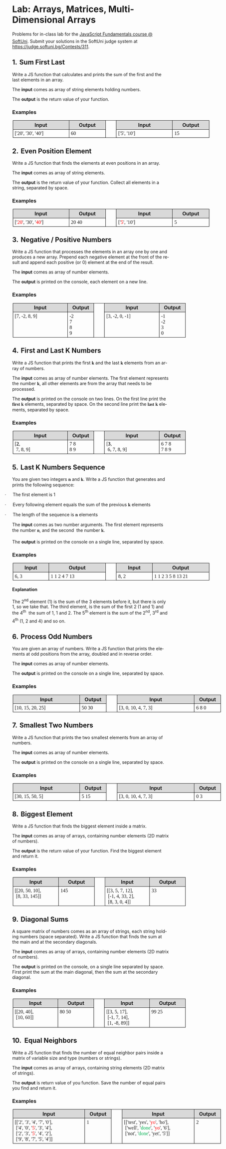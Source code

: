 <html xmlns:v="urn:schemas-microsoft-com:vml"
xmlns:o="urn:schemas-microsoft-com:office:office"
xmlns:w="urn:schemas-microsoft-com:office:word"
xmlns:m="http://schemas.microsoft.com/office/2004/12/omml"
xmlns="http://www.w3.org/TR/REC-html40">

<head>
<meta http-equiv=Content-Type content="text/html; charset=windows-1251">
<meta name=ProgId content=Word.Document>
<meta name=Generator content="Microsoft Word 14">
<meta name=Originator content="Microsoft Word 14">
<link rel=File-List
href="6.%20JS-Fundamentals-Arrays-and-Matrices-Lab_files/filelist.xml">
<link rel=Edit-Time-Data
href="6.%20JS-Fundamentals-Arrays-and-Matrices-Lab_files/editdata.mso">

<link rel=dataStoreItem
href="6.%20JS-Fundamentals-Arrays-and-Matrices-Lab_files/item0001.xml"
target="6.%20JS-Fundamentals-Arrays-and-Matrices-Lab_files/props002.xml">
<link rel=themeData
href="6.%20JS-Fundamentals-Arrays-and-Matrices-Lab_files/themedata.thmx">
<link rel=colorSchemeMapping
href="6.%20JS-Fundamentals-Arrays-and-Matrices-Lab_files/colorschememapping.xml">

</style>

</head>

<body lang=EN-US link=blue vlink=purple style='tab-interval:14.2pt'>

<div class=WordSection1>

<h1>Lab: Arrays, Matrices, Multi-Dimensional Arrays</h1>

<p class=MsoNormal>Problems for in-class lab for the <a
href="https://softuni.bg/courses/javascript-fundamentals">JavaScript
Fundamentals course @ SoftUni</a>. Submit your solutions in the <span
style='mso-no-proof:yes'>SoftUni</span> judge system at <a
href="https://judge.softuni.bg/Contests/311">https://judge.softuni.bg/Contests/311</a>.</p>

<h2 style='mso-list:l3 level1 lfo11'><![if !supportLists]><span
style='mso-fareast-font-family:Calibri;mso-fareast-theme-font:minor-latin;
mso-bidi-font-family:Calibri;mso-bidi-theme-font:minor-latin'><span
style='mso-list:Ignore'>1.<span style='font:7.0pt "Times New Roman"'>&nbsp;&nbsp;
</span></span></span><![endif]>Sum First Last</h2>

<p class=MsoNormal>Write a JS function that calculates and prints the sum of
the first and the last elements in an array.</p>

<p class=MsoNormal>The <b style='mso-bidi-font-weight:normal'>input</b> comes
as array of string elements holding numbers.</p>

<p class=MsoNormal>The <b style='mso-bidi-font-weight:normal'>output</b> is the
return value of your function.</p>

<h3>Examples</h3>

<table class=MsoTableGrid border=1 cellspacing=0 cellpadding=0 width=630
 style='width:472.6pt;margin-left:1.15pt;border-collapse:collapse;border:none;
 mso-border-alt:solid windowtext .5pt;mso-yfti-tbllook:1184;mso-padding-alt:
 2.85pt 4.25pt 2.85pt 4.25pt'>
 <tr style='mso-yfti-irow:0;mso-yfti-firstrow:yes'>
  <td width=189 valign=top style='width:141.75pt;border:solid windowtext 1.0pt;
  mso-border-alt:solid windowtext .5pt;background:#D9D9D9;mso-background-themecolor:
  background1;mso-background-themeshade:217;padding:2.85pt 4.25pt 2.85pt 4.25pt'>
  <p class=MsoNormal align=center style='margin:0in;margin-bottom:.0001pt;
  text-align:center;line-height:normal'><b style='mso-bidi-font-weight:normal'>Input<o:p></o:p></b></p>
  </td>
  <td width=113 valign=top style='width:85.05pt;border:solid windowtext 1.0pt;
  border-left:none;mso-border-left-alt:solid windowtext .5pt;mso-border-alt:
  solid windowtext .5pt;background:#D9D9D9;mso-background-themecolor:background1;
  mso-background-themeshade:217;padding:2.85pt 4.25pt 2.85pt 4.25pt'>
  <p class=MsoNormal align=center style='margin:0in;margin-bottom:.0001pt;
  text-align:center;line-height:normal'><b style='mso-bidi-font-weight:normal'>Output<o:p></o:p></b></p>
  </td>
  <td width=25 rowspan=2 valign=top style='width:19.0pt;border:none;border-right:
  solid windowtext 1.0pt;mso-border-left-alt:solid windowtext .5pt;mso-border-left-alt:
  solid windowtext .5pt;mso-border-right-alt:solid windowtext .5pt;padding:
  2.85pt 4.25pt 2.85pt 4.25pt'>
  <p class=MsoNormal align=center style='margin:0in;margin-bottom:.0001pt;
  text-align:center;line-height:normal'><b style='mso-bidi-font-weight:normal'><o:p>&nbsp;</o:p></b></p>
  </td>
  <td width=189 valign=top style='width:141.75pt;border:solid windowtext 1.0pt;
  border-left:none;mso-border-left-alt:solid windowtext .5pt;mso-border-alt:
  solid windowtext .5pt;background:#D9D9D9;mso-background-themecolor:background1;
  mso-background-themeshade:217;padding:2.85pt 4.25pt 2.85pt 4.25pt'>
  <p class=MsoNormal align=center style='margin:0in;margin-bottom:.0001pt;
  text-align:center;line-height:normal'><b style='mso-bidi-font-weight:normal'>Input<o:p></o:p></b></p>
  </td>
  <td width=113 valign=top style='width:85.05pt;border:solid windowtext 1.0pt;
  border-left:none;mso-border-left-alt:solid windowtext .5pt;mso-border-alt:
  solid windowtext .5pt;background:#D9D9D9;mso-background-themecolor:background1;
  mso-background-themeshade:217;padding:2.85pt 4.25pt 2.85pt 4.25pt'>
  <p class=MsoNormal align=center style='margin:0in;margin-bottom:.0001pt;
  text-align:center;line-height:normal'><b style='mso-bidi-font-weight:normal'>Output<o:p></o:p></b></p>
  </td>
 </tr>
 <tr style='mso-yfti-irow:1;mso-yfti-lastrow:yes'>
  <td width=189 valign=top style='width:141.75pt;border:solid windowtext 1.0pt;
  border-top:none;mso-border-top-alt:solid windowtext .5pt;mso-border-alt:solid windowtext .5pt;
  padding:2.85pt 4.25pt 2.85pt 4.25pt'>
  <p class=MsoNormal style='margin:0in;margin-bottom:.0001pt;line-height:normal'><span
  style='font-family:Consolas;mso-no-proof:yes'>['20', '30', '40']<o:p></o:p></span></p>
  </td>
  <td width=113 valign=top style='width:85.05pt;border-top:none;border-left:
  none;border-bottom:solid windowtext 1.0pt;border-right:solid windowtext 1.0pt;
  mso-border-top-alt:solid windowtext .5pt;mso-border-left-alt:solid windowtext .5pt;
  mso-border-alt:solid windowtext .5pt;padding:2.85pt 4.25pt 2.85pt 4.25pt'>
  <p class=MsoNormal style='margin:0in;margin-bottom:.0001pt;line-height:normal'><span
  style='font-family:Consolas;mso-no-proof:yes'>60<o:p></o:p></span></p>
  </td>
  <td width=189 valign=top style='width:141.75pt;border-top:none;border-left:
  none;border-bottom:solid windowtext 1.0pt;border-right:solid windowtext 1.0pt;
  mso-border-top-alt:solid windowtext .5pt;mso-border-left-alt:solid windowtext .5pt;
  mso-border-alt:solid windowtext .5pt;padding:2.85pt 4.25pt 2.85pt 4.25pt'>
  <p class=MsoNormal style='margin:0in;margin-bottom:.0001pt;line-height:normal'><span
  style='font-family:Consolas;mso-no-proof:yes'>['5', '10']<o:p></o:p></span></p>
  </td>
  <td width=113 valign=top style='width:85.05pt;border-top:none;border-left:
  none;border-bottom:solid windowtext 1.0pt;border-right:solid windowtext 1.0pt;
  mso-border-top-alt:solid windowtext .5pt;mso-border-left-alt:solid windowtext .5pt;
  mso-border-alt:solid windowtext .5pt;padding:2.85pt 4.25pt 2.85pt 4.25pt'>
  <p class=MsoNormal style='margin:0in;margin-bottom:.0001pt;line-height:normal'><span
  style='font-family:Consolas;mso-no-proof:yes'>15<o:p></o:p></span></p>
  </td>
 </tr>
</table>

<h2 style='mso-list:l3 level1 lfo11'><![if !supportLists]><span
style='mso-fareast-font-family:Calibri;mso-fareast-theme-font:minor-latin;
mso-bidi-font-family:Calibri;mso-bidi-theme-font:minor-latin'><span
style='mso-list:Ignore'>2.<span style='font:7.0pt "Times New Roman"'>&nbsp;&nbsp;
</span></span></span><![endif]>Even Position Element</h2>

<p class=MsoNormal>Write a JS function that finds the elements at even
positions in an array.</p>

<p class=MsoNormal>The <b style='mso-bidi-font-weight:normal'>input</b> comes
as array of string elements.</p>

<p class=MsoNormal>The <b style='mso-bidi-font-weight:normal'>output</b> is the
return value of your function. Collect all elements in a string, separated by
space.</p>

<h3>Examples</h3>

<table class=MsoTableGrid border=1 cellspacing=0 cellpadding=0 width=630
 style='width:472.6pt;margin-left:1.15pt;border-collapse:collapse;border:none;
 mso-border-alt:solid windowtext .5pt;mso-yfti-tbllook:1184;mso-padding-alt:
 2.85pt 4.25pt 2.85pt 4.25pt'>
 <tr style='mso-yfti-irow:0;mso-yfti-firstrow:yes'>
  <td width=189 valign=top style='width:141.75pt;border:solid windowtext 1.0pt;
  mso-border-alt:solid windowtext .5pt;background:#D9D9D9;mso-background-themecolor:
  background1;mso-background-themeshade:217;padding:2.85pt 4.25pt 2.85pt 4.25pt'>
  <p class=MsoNormal align=center style='margin:0in;margin-bottom:.0001pt;
  text-align:center;line-height:normal'><b style='mso-bidi-font-weight:normal'>Input<o:p></o:p></b></p>
  </td>
  <td width=113 valign=top style='width:85.05pt;border:solid windowtext 1.0pt;
  border-left:none;mso-border-left-alt:solid windowtext .5pt;mso-border-alt:
  solid windowtext .5pt;background:#D9D9D9;mso-background-themecolor:background1;
  mso-background-themeshade:217;padding:2.85pt 4.25pt 2.85pt 4.25pt'>
  <p class=MsoNormal align=center style='margin:0in;margin-bottom:.0001pt;
  text-align:center;line-height:normal'><b style='mso-bidi-font-weight:normal'>Output<o:p></o:p></b></p>
  </td>
  <td width=25 rowspan=2 valign=top style='width:19.0pt;border:none;border-right:
  solid windowtext 1.0pt;mso-border-left-alt:solid windowtext .5pt;mso-border-left-alt:
  solid windowtext .5pt;mso-border-right-alt:solid windowtext .5pt;padding:
  2.85pt 4.25pt 2.85pt 4.25pt'>
  <p class=MsoNormal align=center style='margin:0in;margin-bottom:.0001pt;
  text-align:center;line-height:normal'><b style='mso-bidi-font-weight:normal'><o:p>&nbsp;</o:p></b></p>
  </td>
  <td width=189 valign=top style='width:141.75pt;border:solid windowtext 1.0pt;
  border-left:none;mso-border-left-alt:solid windowtext .5pt;mso-border-alt:
  solid windowtext .5pt;background:#D9D9D9;mso-background-themecolor:background1;
  mso-background-themeshade:217;padding:2.85pt 4.25pt 2.85pt 4.25pt'>
  <p class=MsoNormal align=center style='margin:0in;margin-bottom:.0001pt;
  text-align:center;line-height:normal'><b style='mso-bidi-font-weight:normal'>Input<o:p></o:p></b></p>
  </td>
  <td width=113 valign=top style='width:85.05pt;border:solid windowtext 1.0pt;
  border-left:none;mso-border-left-alt:solid windowtext .5pt;mso-border-alt:
  solid windowtext .5pt;background:#D9D9D9;mso-background-themecolor:background1;
  mso-background-themeshade:217;padding:2.85pt 4.25pt 2.85pt 4.25pt'>
  <p class=MsoNormal align=center style='margin:0in;margin-bottom:.0001pt;
  text-align:center;line-height:normal'><b style='mso-bidi-font-weight:normal'>Output<o:p></o:p></b></p>
  </td>
 </tr>
 <tr style='mso-yfti-irow:1;mso-yfti-lastrow:yes'>
  <td width=189 valign=top style='width:141.75pt;border:solid windowtext 1.0pt;
  border-top:none;mso-border-top-alt:solid windowtext .5pt;mso-border-alt:solid windowtext .5pt;
  padding:2.85pt 4.25pt 2.85pt 4.25pt'>
  <p class=MsoNormal style='margin:0in;margin-bottom:.0001pt;line-height:normal'><span
  style='font-family:Consolas;mso-no-proof:yes'>['<span style='color:red'>20</span>',
  '30', '<span style='color:red'>40</span>']<o:p></o:p></span></p>
  </td>
  <td width=113 valign=top style='width:85.05pt;border-top:none;border-left:
  none;border-bottom:solid windowtext 1.0pt;border-right:solid windowtext 1.0pt;
  mso-border-top-alt:solid windowtext .5pt;mso-border-left-alt:solid windowtext .5pt;
  mso-border-alt:solid windowtext .5pt;padding:2.85pt 4.25pt 2.85pt 4.25pt'>
  <p class=MsoNormal style='margin:0in;margin-bottom:.0001pt;line-height:normal'><span
  style='font-family:Consolas;mso-no-proof:yes'>20 40<o:p></o:p></span></p>
  </td>
  <td width=189 valign=top style='width:141.75pt;border-top:none;border-left:
  none;border-bottom:solid windowtext 1.0pt;border-right:solid windowtext 1.0pt;
  mso-border-top-alt:solid windowtext .5pt;mso-border-left-alt:solid windowtext .5pt;
  mso-border-alt:solid windowtext .5pt;padding:2.85pt 4.25pt 2.85pt 4.25pt'>
  <p class=MsoNormal style='margin:0in;margin-bottom:.0001pt;line-height:normal'><span
  style='font-family:Consolas;mso-no-proof:yes'>['<span style='color:red'>5</span>',
  '10']<o:p></o:p></span></p>
  </td>
  <td width=113 valign=top style='width:85.05pt;border-top:none;border-left:
  none;border-bottom:solid windowtext 1.0pt;border-right:solid windowtext 1.0pt;
  mso-border-top-alt:solid windowtext .5pt;mso-border-left-alt:solid windowtext .5pt;
  mso-border-alt:solid windowtext .5pt;padding:2.85pt 4.25pt 2.85pt 4.25pt'>
  <p class=MsoNormal style='margin:0in;margin-bottom:.0001pt;line-height:normal'><span
  style='font-family:Consolas;mso-no-proof:yes'>5<o:p></o:p></span></p>
  </td>
 </tr>
</table>

<h2 style='mso-list:l3 level1 lfo11'><![if !supportLists]><span
style='mso-fareast-font-family:Calibri;mso-fareast-theme-font:minor-latin;
mso-bidi-font-family:Calibri;mso-bidi-theme-font:minor-latin'><span
style='mso-list:Ignore'>3.<span style='font:7.0pt "Times New Roman"'>&nbsp;&nbsp;
</span></span></span><![endif]>Negative / Positive Numbers</h2>

<p class=MsoNormal>Write a JS function that processes the elements in an array
one by one and produces a new array. Prepend each negative element at the front
of the result and append each positive (or 0) element at the end of the result.</p>

<p class=MsoNormal>The <b style='mso-bidi-font-weight:normal'>input</b> comes
as array of number elements.</p>

<p class=MsoNormal>The <b style='mso-bidi-font-weight:normal'>output</b> is printed
on the console, each element on a new line.</p>

<h3>Examples</h3>

<table class=MsoTableGrid border=1 cellspacing=0 cellpadding=0 width=555
 style='width:415.9pt;margin-left:1.15pt;border-collapse:collapse;border:none;
 mso-border-alt:solid windowtext .5pt;mso-yfti-tbllook:1184;mso-padding-alt:
 2.85pt 4.25pt 2.85pt 4.25pt'>
 <tr style='mso-yfti-irow:0;mso-yfti-firstrow:yes'>
  <td width=189 valign=top style='width:141.75pt;border:solid windowtext 1.0pt;
  mso-border-alt:solid windowtext .5pt;background:#D9D9D9;mso-background-themecolor:
  background1;mso-background-themeshade:217;padding:2.85pt 4.25pt 2.85pt 4.25pt'>
  <p class=MsoNormal align=center style='margin:0in;margin-bottom:.0001pt;
  text-align:center;line-height:normal'><b style='mso-bidi-font-weight:normal'>Input<o:p></o:p></b></p>
  </td>
  <td width=76 valign=top style='width:56.7pt;border:solid windowtext 1.0pt;
  border-left:none;mso-border-left-alt:solid windowtext .5pt;mso-border-alt:
  solid windowtext .5pt;background:#D9D9D9;mso-background-themecolor:background1;
  mso-background-themeshade:217;padding:2.85pt 4.25pt 2.85pt 4.25pt'>
  <p class=MsoNormal align=center style='margin:0in;margin-bottom:.0001pt;
  text-align:center;line-height:normal'><b style='mso-bidi-font-weight:normal'>Output<o:p></o:p></b></p>
  </td>
  <td width=25 rowspan=2 valign=top style='width:19.0pt;border:none;border-right:
  solid windowtext 1.0pt;mso-border-left-alt:solid windowtext .5pt;mso-border-left-alt:
  solid windowtext .5pt;mso-border-right-alt:solid windowtext .5pt;padding:
  2.85pt 4.25pt 2.85pt 4.25pt'>
  <p class=MsoNormal align=center style='margin:0in;margin-bottom:.0001pt;
  text-align:center;line-height:normal'><b style='mso-bidi-font-weight:normal'><o:p>&nbsp;</o:p></b></p>
  </td>
  <td width=189 valign=top style='width:141.75pt;border:solid windowtext 1.0pt;
  border-left:none;mso-border-left-alt:solid windowtext .5pt;mso-border-alt:
  solid windowtext .5pt;background:#D9D9D9;mso-background-themecolor:background1;
  mso-background-themeshade:217;padding:2.85pt 4.25pt 2.85pt 4.25pt'>
  <p class=MsoNormal align=center style='margin:0in;margin-bottom:.0001pt;
  text-align:center;line-height:normal'><b style='mso-bidi-font-weight:normal'>Input<o:p></o:p></b></p>
  </td>
  <td width=76 valign=top style='width:56.7pt;border:solid windowtext 1.0pt;
  border-left:none;mso-border-left-alt:solid windowtext .5pt;mso-border-alt:
  solid windowtext .5pt;background:#D9D9D9;mso-background-themecolor:background1;
  mso-background-themeshade:217;padding:2.85pt 4.25pt 2.85pt 4.25pt'>
  <p class=MsoNormal align=center style='margin:0in;margin-bottom:.0001pt;
  text-align:center;line-height:normal'><b style='mso-bidi-font-weight:normal'>Output<o:p></o:p></b></p>
  </td>
 </tr>
 <tr style='mso-yfti-irow:1;mso-yfti-lastrow:yes'>
  <td width=189 valign=top style='width:141.75pt;border:solid windowtext 1.0pt;
  border-top:none;mso-border-top-alt:solid windowtext .5pt;mso-border-alt:solid windowtext .5pt;
  padding:2.85pt 4.25pt 2.85pt 4.25pt'>
  <p class=MsoNormal style='margin:0in;margin-bottom:.0001pt;line-height:normal'><span
  style='font-family:Consolas;mso-no-proof:yes'>[7, -2, 8, 9]<o:p></o:p></span></p>
  </td>
  <td width=76 valign=top style='width:56.7pt;border-top:none;border-left:none;
  border-bottom:solid windowtext 1.0pt;border-right:solid windowtext 1.0pt;
  mso-border-top-alt:solid windowtext .5pt;mso-border-left-alt:solid windowtext .5pt;
  mso-border-alt:solid windowtext .5pt;padding:2.85pt 4.25pt 2.85pt 4.25pt'>
  <p class=MsoNormal style='margin:0in;margin-bottom:.0001pt;line-height:normal'><span
  style='font-family:Consolas;mso-no-proof:yes'>-2<o:p></o:p></span></p>
  <p class=MsoNormal style='margin:0in;margin-bottom:.0001pt;line-height:normal'><span
  style='font-family:Consolas;mso-no-proof:yes'>7<o:p></o:p></span></p>
  <p class=MsoNormal style='margin:0in;margin-bottom:.0001pt;line-height:normal'><span
  style='font-family:Consolas;mso-no-proof:yes'>8<o:p></o:p></span></p>
  <p class=MsoNormal style='margin:0in;margin-bottom:.0001pt;line-height:normal'><span
  style='font-family:Consolas;mso-no-proof:yes'>9<o:p></o:p></span></p>
  </td>
  <td width=189 valign=top style='width:141.75pt;border-top:none;border-left:
  none;border-bottom:solid windowtext 1.0pt;border-right:solid windowtext 1.0pt;
  mso-border-top-alt:solid windowtext .5pt;mso-border-left-alt:solid windowtext .5pt;
  mso-border-alt:solid windowtext .5pt;padding:2.85pt 4.25pt 2.85pt 4.25pt'>
  <p class=MsoNormal style='margin:0in;margin-bottom:.0001pt;line-height:normal'><span
  style='font-family:Consolas;mso-no-proof:yes'>[3, -2, 0, -1]<o:p></o:p></span></p>
  </td>
  <td width=76 valign=top style='width:56.7pt;border-top:none;border-left:none;
  border-bottom:solid windowtext 1.0pt;border-right:solid windowtext 1.0pt;
  mso-border-top-alt:solid windowtext .5pt;mso-border-left-alt:solid windowtext .5pt;
  mso-border-alt:solid windowtext .5pt;padding:2.85pt 4.25pt 2.85pt 4.25pt'>
  <p class=MsoNormal style='margin:0in;margin-bottom:.0001pt;line-height:normal'><span
  style='font-family:Consolas;mso-no-proof:yes'>-1<o:p></o:p></span></p>
  <p class=MsoNormal style='margin:0in;margin-bottom:.0001pt;line-height:normal'><span
  style='font-family:Consolas;mso-no-proof:yes'>-2<o:p></o:p></span></p>
  <p class=MsoNormal style='margin:0in;margin-bottom:.0001pt;line-height:normal'><span
  style='font-family:Consolas;mso-no-proof:yes'>3<o:p></o:p></span></p>
  <p class=MsoNormal style='margin:0in;margin-bottom:.0001pt;line-height:normal'><span
  style='font-family:Consolas;mso-no-proof:yes'>0<o:p></o:p></span></p>
  </td>
 </tr>
</table>

<h2 style='mso-list:l3 level1 lfo11'><![if !supportLists]><span
style='mso-fareast-font-family:Calibri;mso-fareast-theme-font:minor-latin;
mso-bidi-font-family:Calibri;mso-bidi-theme-font:minor-latin'><span
style='mso-list:Ignore'>4.<span style='font:7.0pt "Times New Roman"'>&nbsp;&nbsp;
</span></span></span><![endif]>First and Last K Numbers</h2>

<p class=MsoNormal>Write a JS function that prints the first <strong><span
style='font-family:"Calibri","sans-serif";mso-ascii-theme-font:minor-latin;
mso-hansi-theme-font:minor-latin;mso-bidi-font-family:Arial;mso-bidi-theme-font:
minor-bidi'>k</span></strong> and the last <strong><span style='font-family:
"Calibri","sans-serif";mso-ascii-theme-font:minor-latin;mso-hansi-theme-font:
minor-latin;mso-bidi-font-family:Arial;mso-bidi-theme-font:minor-bidi'>k</span></strong>
elements from an array of numbers.</p>

<p class=MsoNormal>The <b style='mso-bidi-font-weight:normal'>input</b> comes
as array of number elements. The first element represents the number <strong><span
style='font-family:"Calibri","sans-serif";mso-ascii-theme-font:minor-latin;
mso-hansi-theme-font:minor-latin;mso-bidi-font-family:Arial;mso-bidi-theme-font:
minor-bidi'>k</span></strong>, all other elements are from the array that needs
to be processed.</p>

<p class=MsoNormal>The <b style='mso-bidi-font-weight:normal'>output</b> is
printed on the console on two lines. On the first line print the <strong><span
style='font-family:"Calibri","sans-serif";mso-ascii-theme-font:minor-latin;
mso-hansi-theme-font:minor-latin;mso-bidi-font-family:Arial;mso-bidi-theme-font:
minor-bidi'>first</span></strong> <strong><span style='font-family:"Calibri","sans-serif";
mso-ascii-theme-font:minor-latin;mso-hansi-theme-font:minor-latin;mso-bidi-font-family:
Arial;mso-bidi-theme-font:minor-bidi'>k</span></strong> elements, separated by
space. On the second line print the <strong><span style='font-family:"Calibri","sans-serif";
mso-ascii-theme-font:minor-latin;mso-hansi-theme-font:minor-latin;mso-bidi-font-family:
Arial;mso-bidi-theme-font:minor-bidi'>last</span></strong> <strong><span
style='font-family:"Calibri","sans-serif";mso-ascii-theme-font:minor-latin;
mso-hansi-theme-font:minor-latin;mso-bidi-font-family:Arial;mso-bidi-theme-font:
minor-bidi'>k</span></strong> elements, separated by space.</p>

<h3>Examples</h3>

<table class=MsoTableGrid border=1 cellspacing=0 cellpadding=0 width=555
 style='width:415.9pt;margin-left:1.15pt;border-collapse:collapse;border:none;
 mso-border-alt:solid windowtext .5pt;mso-yfti-tbllook:1184;mso-padding-alt:
 2.85pt 4.25pt 2.85pt 4.25pt'>
 <tr style='mso-yfti-irow:0;mso-yfti-firstrow:yes'>
  <td width=189 valign=top style='width:141.75pt;border:solid windowtext 1.0pt;
  mso-border-alt:solid windowtext .5pt;background:#D9D9D9;mso-background-themecolor:
  background1;mso-background-themeshade:217;padding:2.85pt 4.25pt 2.85pt 4.25pt'>
  <p class=MsoNormal align=center style='margin:0in;margin-bottom:.0001pt;
  text-align:center;line-height:normal'><b style='mso-bidi-font-weight:normal'>Input<o:p></o:p></b></p>
  </td>
  <td width=76 valign=top style='width:56.7pt;border:solid windowtext 1.0pt;
  border-left:none;mso-border-left-alt:solid windowtext .5pt;mso-border-alt:
  solid windowtext .5pt;background:#D9D9D9;mso-background-themecolor:background1;
  mso-background-themeshade:217;padding:2.85pt 4.25pt 2.85pt 4.25pt'>
  <p class=MsoNormal align=center style='margin:0in;margin-bottom:.0001pt;
  text-align:center;line-height:normal'><b style='mso-bidi-font-weight:normal'>Output<o:p></o:p></b></p>
  </td>
  <td width=25 rowspan=2 valign=top style='width:19.0pt;border:none;border-right:
  solid windowtext 1.0pt;mso-border-left-alt:solid windowtext .5pt;mso-border-left-alt:
  solid windowtext .5pt;mso-border-right-alt:solid windowtext .5pt;padding:
  2.85pt 4.25pt 2.85pt 4.25pt'>
  <p class=MsoNormal align=center style='margin:0in;margin-bottom:.0001pt;
  text-align:center;line-height:normal'><b style='mso-bidi-font-weight:normal'><o:p>&nbsp;</o:p></b></p>
  </td>
  <td width=189 valign=top style='width:141.75pt;border:solid windowtext 1.0pt;
  border-left:none;mso-border-left-alt:solid windowtext .5pt;mso-border-alt:
  solid windowtext .5pt;background:#D9D9D9;mso-background-themecolor:background1;
  mso-background-themeshade:217;padding:2.85pt 4.25pt 2.85pt 4.25pt'>
  <p class=MsoNormal align=center style='margin:0in;margin-bottom:.0001pt;
  text-align:center;line-height:normal'><b style='mso-bidi-font-weight:normal'>Input<o:p></o:p></b></p>
  </td>
  <td width=76 valign=top style='width:56.7pt;border:solid windowtext 1.0pt;
  border-left:none;mso-border-left-alt:solid windowtext .5pt;mso-border-alt:
  solid windowtext .5pt;background:#D9D9D9;mso-background-themecolor:background1;
  mso-background-themeshade:217;padding:2.85pt 4.25pt 2.85pt 4.25pt'>
  <p class=MsoNormal align=center style='margin:0in;margin-bottom:.0001pt;
  text-align:center;line-height:normal'><b style='mso-bidi-font-weight:normal'>Output<o:p></o:p></b></p>
  </td>
 </tr>
 <tr style='mso-yfti-irow:1;mso-yfti-lastrow:yes'>
  <td width=189 valign=top style='width:141.75pt;border:solid windowtext 1.0pt;
  border-top:none;mso-border-top-alt:solid windowtext .5pt;mso-border-alt:solid windowtext .5pt;
  padding:2.85pt 4.25pt 2.85pt 4.25pt'>
  <p class=MsoNormal style='margin:0in;margin-bottom:.0001pt;line-height:normal'><span
  style='font-family:Consolas;mso-no-proof:yes'>[<b style='mso-bidi-font-weight:
  normal'>2</b>,<o:p></o:p></span></p>
  <p class=MsoNormal style='margin:0in;margin-bottom:.0001pt;line-height:normal'><span
  style='font-family:Consolas;mso-no-proof:yes'><span
  style='mso-spacerun:yes'> </span>7, 8, 9]<o:p></o:p></span></p>
  </td>
  <td width=76 valign=top style='width:56.7pt;border-top:none;border-left:none;
  border-bottom:solid windowtext 1.0pt;border-right:solid windowtext 1.0pt;
  mso-border-top-alt:solid windowtext .5pt;mso-border-left-alt:solid windowtext .5pt;
  mso-border-alt:solid windowtext .5pt;padding:2.85pt 4.25pt 2.85pt 4.25pt'>
  <p class=MsoNormal style='margin:0in;margin-bottom:.0001pt;line-height:normal'><span
  style='font-family:Consolas;mso-no-proof:yes'>7 8<o:p></o:p></span></p>
  <p class=MsoNormal style='margin:0in;margin-bottom:.0001pt;line-height:normal'><span
  style='font-family:Consolas;mso-no-proof:yes'>8 9<o:p></o:p></span></p>
  </td>
  <td width=189 valign=top style='width:141.75pt;border-top:none;border-left:
  none;border-bottom:solid windowtext 1.0pt;border-right:solid windowtext 1.0pt;
  mso-border-top-alt:solid windowtext .5pt;mso-border-left-alt:solid windowtext .5pt;
  mso-border-alt:solid windowtext .5pt;padding:2.85pt 4.25pt 2.85pt 4.25pt'>
  <p class=MsoNormal style='margin:0in;margin-bottom:.0001pt;line-height:normal'><span
  style='font-family:Consolas;mso-no-proof:yes'>[<b style='mso-bidi-font-weight:
  normal'>3</b>,<o:p></o:p></span></p>
  <p class=MsoNormal style='margin:0in;margin-bottom:.0001pt;line-height:normal'><span
  style='font-family:Consolas;mso-no-proof:yes'><span
  style='mso-spacerun:yes'> </span>6, 7, 8, 9]<o:p></o:p></span></p>
  </td>
  <td width=76 valign=top style='width:56.7pt;border-top:none;border-left:none;
  border-bottom:solid windowtext 1.0pt;border-right:solid windowtext 1.0pt;
  mso-border-top-alt:solid windowtext .5pt;mso-border-left-alt:solid windowtext .5pt;
  mso-border-alt:solid windowtext .5pt;padding:2.85pt 4.25pt 2.85pt 4.25pt'>
  <p class=MsoNormal style='margin:0in;margin-bottom:.0001pt;line-height:normal'><span
  style='font-family:Consolas;mso-no-proof:yes'>6 7 8<o:p></o:p></span></p>
  <p class=MsoNormal style='margin:0in;margin-bottom:.0001pt;line-height:normal'><span
  style='font-family:Consolas;mso-no-proof:yes'>7 8 9<o:p></o:p></span></p>
  </td>
 </tr>
</table>

<h2 style='mso-list:l3 level1 lfo11'><![if !supportLists]><span
style='mso-fareast-font-family:Calibri;mso-fareast-theme-font:minor-latin;
mso-bidi-font-family:Calibri;mso-bidi-theme-font:minor-latin'><span
style='mso-list:Ignore'>5.<span style='font:7.0pt "Times New Roman"'>&nbsp;&nbsp;
</span></span></span><![endif]>Last K Numbers Sequence</h2>

<p class=MsoNormal>You are given two integers <strong><span style='font-family:
"Calibri","sans-serif";mso-ascii-theme-font:minor-latin;mso-hansi-theme-font:
minor-latin;mso-bidi-font-family:Arial;mso-bidi-theme-font:minor-bidi'>n</span></strong>
and <strong><span style='font-family:"Calibri","sans-serif";mso-ascii-theme-font:
minor-latin;mso-hansi-theme-font:minor-latin;mso-bidi-font-family:Arial;
mso-bidi-theme-font:minor-bidi'>k</span></strong>. Write a JS function that generates
and prints the following sequence:</p>

<p class=MsoListParagraphCxSpFirst style='text-indent:-.25in;mso-list:l18 level1 lfo21'><![if !supportLists]><span
style='font-family:Symbol;mso-fareast-font-family:Symbol;mso-bidi-font-family:
Symbol'><span style='mso-list:Ignore'>·<span style='font:7.0pt "Times New Roman"'>&nbsp;&nbsp;&nbsp;&nbsp;&nbsp;&nbsp;&nbsp;&nbsp;
</span></span></span><![endif]>The first element is 1</p>

<p class=MsoListParagraphCxSpMiddle style='text-indent:-.25in;mso-list:l18 level1 lfo21'><![if !supportLists]><span
style='font-family:Symbol;mso-fareast-font-family:Symbol;mso-bidi-font-family:
Symbol'><span style='mso-list:Ignore'>·<span style='font:7.0pt "Times New Roman"'>&nbsp;&nbsp;&nbsp;&nbsp;&nbsp;&nbsp;&nbsp;&nbsp;
</span></span></span><![endif]>Every following element equals the sum of the
previous <strong><span style='font-family:"Calibri","sans-serif";mso-ascii-theme-font:
minor-latin;mso-hansi-theme-font:minor-latin;mso-bidi-font-family:Arial;
mso-bidi-theme-font:minor-bidi'>k</span></strong> elements</p>

<p class=MsoListParagraphCxSpLast style='text-indent:-.25in;mso-list:l18 level1 lfo21'><![if !supportLists]><span
style='font-family:Symbol;mso-fareast-font-family:Symbol;mso-bidi-font-family:
Symbol'><span style='mso-list:Ignore'>·<span style='font:7.0pt "Times New Roman"'>&nbsp;&nbsp;&nbsp;&nbsp;&nbsp;&nbsp;&nbsp;&nbsp;
</span></span></span><![endif]>The length of the sequence is <strong><span
style='font-family:"Calibri","sans-serif";mso-ascii-theme-font:minor-latin;
mso-hansi-theme-font:minor-latin;mso-bidi-font-family:Arial;mso-bidi-theme-font:
minor-bidi'>n</span></strong> elements</p>

<p class=MsoNormal>The <b style='mso-bidi-font-weight:normal'>input</b> comes
as two number arguments. The first element represents the number <strong><span
style='font-family:"Calibri","sans-serif";mso-ascii-theme-font:minor-latin;
mso-hansi-theme-font:minor-latin;mso-bidi-font-family:Arial;mso-bidi-theme-font:
minor-bidi'>n</span></strong>, and the second  the number <strong><span
style='font-family:"Calibri","sans-serif";mso-ascii-theme-font:minor-latin;
mso-hansi-theme-font:minor-latin;mso-bidi-font-family:Arial;mso-bidi-theme-font:
minor-bidi'>k</span></strong>.</p>

<p class=MsoNormal>The <b style='mso-bidi-font-weight:normal'>output</b> is
printed on the console on a single line, separated by space.</p>

<h3>Examples</h3>

<table class=MsoTableGrid border=1 cellspacing=0 cellpadding=0 width=630
 style='width:472.6pt;margin-left:1.15pt;border-collapse:collapse;border:none;
 mso-border-alt:solid windowtext .5pt;mso-yfti-tbllook:1184;mso-padding-alt:
 2.85pt 4.25pt 2.85pt 4.25pt'>
 <tr style='mso-yfti-irow:0;mso-yfti-firstrow:yes'>
  <td width=113 valign=top style='width:85.05pt;border:solid windowtext 1.0pt;
  mso-border-alt:solid windowtext .5pt;background:#D9D9D9;mso-background-themecolor:
  background1;mso-background-themeshade:217;padding:2.85pt 4.25pt 2.85pt 4.25pt'>
  <p class=MsoNormal align=center style='margin:0in;margin-bottom:.0001pt;
  text-align:center;line-height:normal'><b style='mso-bidi-font-weight:normal'>Input<o:p></o:p></b></p>
  </td>
  <td width=189 valign=top style='width:141.75pt;border:solid windowtext 1.0pt;
  border-left:none;mso-border-left-alt:solid windowtext .5pt;mso-border-alt:
  solid windowtext .5pt;background:#D9D9D9;mso-background-themecolor:background1;
  mso-background-themeshade:217;padding:2.85pt 4.25pt 2.85pt 4.25pt'>
  <p class=MsoNormal align=center style='margin:0in;margin-bottom:.0001pt;
  text-align:center;line-height:normal'><b style='mso-bidi-font-weight:normal'>Output<o:p></o:p></b></p>
  </td>
  <td width=25 rowspan=2 valign=top style='width:19.0pt;border:none;border-right:
  solid windowtext 1.0pt;mso-border-left-alt:solid windowtext .5pt;mso-border-left-alt:
  solid windowtext .5pt;mso-border-right-alt:solid windowtext .5pt;padding:
  2.85pt 4.25pt 2.85pt 4.25pt'>
  <p class=MsoNormal align=center style='margin:0in;margin-bottom:.0001pt;
  text-align:center;line-height:normal'><b style='mso-bidi-font-weight:normal'><o:p>&nbsp;</o:p></b></p>
  </td>
  <td width=113 valign=top style='width:85.05pt;border:solid windowtext 1.0pt;
  border-left:none;mso-border-left-alt:solid windowtext .5pt;mso-border-alt:
  solid windowtext .5pt;background:#D9D9D9;mso-background-themecolor:background1;
  mso-background-themeshade:217;padding:2.85pt 4.25pt 2.85pt 4.25pt'>
  <p class=MsoNormal align=center style='margin:0in;margin-bottom:.0001pt;
  text-align:center;line-height:normal'><b style='mso-bidi-font-weight:normal'>Input<o:p></o:p></b></p>
  </td>
  <td width=189 valign=top style='width:141.75pt;border:solid windowtext 1.0pt;
  border-left:none;mso-border-left-alt:solid windowtext .5pt;mso-border-alt:
  solid windowtext .5pt;background:#D9D9D9;mso-background-themecolor:background1;
  mso-background-themeshade:217;padding:2.85pt 4.25pt 2.85pt 4.25pt'>
  <p class=MsoNormal align=center style='margin:0in;margin-bottom:.0001pt;
  text-align:center;line-height:normal'><b style='mso-bidi-font-weight:normal'>Output<o:p></o:p></b></p>
  </td>
 </tr>
 <tr style='mso-yfti-irow:1;mso-yfti-lastrow:yes'>
  <td width=113 valign=top style='width:85.05pt;border:solid windowtext 1.0pt;
  border-top:none;mso-border-top-alt:solid windowtext .5pt;mso-border-alt:solid windowtext .5pt;
  padding:2.85pt 4.25pt 2.85pt 4.25pt'>
  <p class=MsoNormal style='margin:0in;margin-bottom:.0001pt;line-height:normal'><span
  style='font-family:Consolas;mso-no-proof:yes'>6, 3<o:p></o:p></span></p>
  </td>
  <td width=189 valign=top style='width:141.75pt;border-top:none;border-left:
  none;border-bottom:solid windowtext 1.0pt;border-right:solid windowtext 1.0pt;
  mso-border-top-alt:solid windowtext .5pt;mso-border-left-alt:solid windowtext .5pt;
  mso-border-alt:solid windowtext .5pt;padding:2.85pt 4.25pt 2.85pt 4.25pt'>
  <p class=MsoNormal style='margin:0in;margin-bottom:.0001pt;line-height:normal'><span
  style='font-family:Consolas;mso-no-proof:yes'>1 1 2 4 7 13<o:p></o:p></span></p>
  </td>
  <td width=113 valign=top style='width:85.05pt;border-top:none;border-left:
  none;border-bottom:solid windowtext 1.0pt;border-right:solid windowtext 1.0pt;
  mso-border-top-alt:solid windowtext .5pt;mso-border-left-alt:solid windowtext .5pt;
  mso-border-alt:solid windowtext .5pt;padding:2.85pt 4.25pt 2.85pt 4.25pt'>
  <p class=MsoNormal style='margin:0in;margin-bottom:.0001pt;line-height:normal'><span
  style='font-family:Consolas;mso-no-proof:yes'>8, 2<o:p></o:p></span></p>
  </td>
  <td width=189 valign=top style='width:141.75pt;border-top:none;border-left:
  none;border-bottom:solid windowtext 1.0pt;border-right:solid windowtext 1.0pt;
  mso-border-top-alt:solid windowtext .5pt;mso-border-left-alt:solid windowtext .5pt;
  mso-border-alt:solid windowtext .5pt;padding:2.85pt 4.25pt 2.85pt 4.25pt'>
  <p class=MsoNormal style='margin:0in;margin-bottom:.0001pt;line-height:normal'><span
  style='font-family:Consolas;mso-no-proof:yes'>1 1 2 3 5 8 13 21<o:p></o:p></span></p>
  </td>
 </tr>
</table>

<h4>Explanation</h4>

<p class=MsoNormal>The 2<sup>nd</sup> element (1) is the sum of the 3 elements
before it, but there is only 1, so we take that. The third element, is the sum
of the first 2 (1 and 1) and the 4<sup>th</sup>  the sum of 1, 1 and 2. The 5<sup>th</sup>
element is the sum of the 2<sup>nd</sup>, 3<sup>rd</sup> and 4<sup>th</sup> (1,
2 and 4) and so on.</p>

<h2 style='mso-list:l3 level1 lfo11'><![if !supportLists]><span
style='mso-fareast-font-family:Calibri;mso-fareast-theme-font:minor-latin;
mso-bidi-font-family:Calibri;mso-bidi-theme-font:minor-latin'><span
style='mso-list:Ignore'>6.<span style='font:7.0pt "Times New Roman"'>&nbsp;&nbsp;
</span></span></span><![endif]>Process Odd Numbers</h2>

<p class=MsoNormal>You are given an array of numbers. Write a JS function that
prints the elements at odd positions from the array, doubled and in reverse
order.</p>

<p class=MsoNormal>The <b style='mso-bidi-font-weight:normal'>input</b> comes
as array of number elements.</p>

<p class=MsoNormal>The <b style='mso-bidi-font-weight:normal'>output</b> is
printed on the console on a single line, separated by space.</p>

<h3>Examples</h3>

<table class=MsoTableGrid border=1 cellspacing=0 cellpadding=0 width=668
 style='width:500.95pt;margin-left:1.15pt;border-collapse:collapse;border:none;
 mso-border-alt:solid windowtext .5pt;mso-yfti-tbllook:1184;mso-padding-alt:
 2.85pt 4.25pt 2.85pt 4.25pt'>
 <tr style='mso-yfti-irow:0;mso-yfti-firstrow:yes'>
  <td width=227 valign=top style='width:170.1pt;border:solid windowtext 1.0pt;
  mso-border-alt:solid windowtext .5pt;background:#D9D9D9;mso-background-themecolor:
  background1;mso-background-themeshade:217;padding:2.85pt 4.25pt 2.85pt 4.25pt'>
  <p class=MsoNormal align=center style='margin:0in;margin-bottom:.0001pt;
  text-align:center;line-height:normal'><b style='mso-bidi-font-weight:normal'>Input<o:p></o:p></b></p>
  </td>
  <td width=76 valign=top style='width:56.7pt;border:solid windowtext 1.0pt;
  border-left:none;mso-border-left-alt:solid windowtext .5pt;mso-border-alt:
  solid windowtext .5pt;background:#D9D9D9;mso-background-themecolor:background1;
  mso-background-themeshade:217;padding:2.85pt 4.25pt 2.85pt 4.25pt'>
  <p class=MsoNormal align=center style='margin:0in;margin-bottom:.0001pt;
  text-align:center;line-height:normal'><b style='mso-bidi-font-weight:normal'>Output<o:p></o:p></b></p>
  </td>
  <td width=25 rowspan=2 valign=top style='width:19.0pt;border:none;border-right:
  solid windowtext 1.0pt;mso-border-left-alt:solid windowtext .5pt;mso-border-left-alt:
  solid windowtext .5pt;mso-border-right-alt:solid windowtext .5pt;padding:
  2.85pt 4.25pt 2.85pt 4.25pt'>
  <p class=MsoNormal align=center style='margin:0in;margin-bottom:.0001pt;
  text-align:center;line-height:normal'><b style='mso-bidi-font-weight:normal'><o:p>&nbsp;</o:p></b></p>
  </td>
  <td width=265 valign=top style='width:198.45pt;border:solid windowtext 1.0pt;
  border-left:none;mso-border-left-alt:solid windowtext .5pt;mso-border-alt:
  solid windowtext .5pt;background:#D9D9D9;mso-background-themecolor:background1;
  mso-background-themeshade:217;padding:2.85pt 4.25pt 2.85pt 4.25pt'>
  <p class=MsoNormal align=center style='margin:0in;margin-bottom:.0001pt;
  text-align:center;line-height:normal'><b style='mso-bidi-font-weight:normal'>Input<o:p></o:p></b></p>
  </td>
  <td width=76 valign=top style='width:56.7pt;border:solid windowtext 1.0pt;
  border-left:none;mso-border-left-alt:solid windowtext .5pt;mso-border-alt:
  solid windowtext .5pt;background:#D9D9D9;mso-background-themecolor:background1;
  mso-background-themeshade:217;padding:2.85pt 4.25pt 2.85pt 4.25pt'>
  <p class=MsoNormal align=center style='margin:0in;margin-bottom:.0001pt;
  text-align:center;line-height:normal'><b style='mso-bidi-font-weight:normal'>Output<o:p></o:p></b></p>
  </td>
 </tr>
 <tr style='mso-yfti-irow:1;mso-yfti-lastrow:yes'>
  <td width=227 valign=top style='width:170.1pt;border:solid windowtext 1.0pt;
  border-top:none;mso-border-top-alt:solid windowtext .5pt;mso-border-alt:solid windowtext .5pt;
  padding:2.85pt 4.25pt 2.85pt 4.25pt'>
  <p class=MsoNormal style='margin:0in;margin-bottom:.0001pt;line-height:normal'><span
  style='font-family:Consolas;mso-no-proof:yes'>[10, 15, 20, 25]<o:p></o:p></span></p>
  </td>
  <td width=76 valign=top style='width:56.7pt;border-top:none;border-left:none;
  border-bottom:solid windowtext 1.0pt;border-right:solid windowtext 1.0pt;
  mso-border-top-alt:solid windowtext .5pt;mso-border-left-alt:solid windowtext .5pt;
  mso-border-alt:solid windowtext .5pt;padding:2.85pt 4.25pt 2.85pt 4.25pt'>
  <p class=MsoNormal style='margin:0in;margin-bottom:.0001pt;line-height:normal'><span
  style='font-family:Consolas;mso-no-proof:yes'>50 30<o:p></o:p></span></p>
  </td>
  <td width=265 valign=top style='width:198.45pt;border-top:none;border-left:
  none;border-bottom:solid windowtext 1.0pt;border-right:solid windowtext 1.0pt;
  mso-border-top-alt:solid windowtext .5pt;mso-border-left-alt:solid windowtext .5pt;
  mso-border-alt:solid windowtext .5pt;padding:2.85pt 4.25pt 2.85pt 4.25pt'>
  <p class=MsoNormal style='margin:0in;margin-bottom:.0001pt;line-height:normal'><span
  style='font-family:Consolas;mso-no-proof:yes'>[3, 0, 10, 4, 7, 3]<o:p></o:p></span></p>
  </td>
  <td width=76 valign=top style='width:56.7pt;border-top:none;border-left:none;
  border-bottom:solid windowtext 1.0pt;border-right:solid windowtext 1.0pt;
  mso-border-top-alt:solid windowtext .5pt;mso-border-left-alt:solid windowtext .5pt;
  mso-border-alt:solid windowtext .5pt;padding:2.85pt 4.25pt 2.85pt 4.25pt'>
  <p class=MsoNormal style='margin:0in;margin-bottom:.0001pt;line-height:normal'><span
  style='font-family:Consolas;mso-no-proof:yes'>6 8 0<o:p></o:p></span></p>
  </td>
 </tr>
</table>

<h2 style='mso-list:l3 level1 lfo11'><![if !supportLists]><span
style='mso-fareast-font-family:Calibri;mso-fareast-theme-font:minor-latin;
mso-bidi-font-family:Calibri;mso-bidi-theme-font:minor-latin'><span
style='mso-list:Ignore'>7.<span style='font:7.0pt "Times New Roman"'>&nbsp;&nbsp;
</span></span></span><![endif]>Smallest Two Numbers</h2>

<p class=MsoNormal>Write a JS function that prints the two smallest elements
from an array of numbers.</p>

<p class=MsoNormal>The <b style='mso-bidi-font-weight:normal'>input</b> comes
as array of number elements.</p>

<p class=MsoNormal>The <b style='mso-bidi-font-weight:normal'>output</b> is
printed on the console on a single line, separated by space.</p>

<h3>Examples</h3>

<table class=MsoTableGrid border=1 cellspacing=0 cellpadding=0 width=668
 style='width:500.95pt;margin-left:1.15pt;border-collapse:collapse;border:none;
 mso-border-alt:solid windowtext .5pt;mso-yfti-tbllook:1184;mso-padding-alt:
 2.85pt 4.25pt 2.85pt 4.25pt'>
 <tr style='mso-yfti-irow:0;mso-yfti-firstrow:yes'>
  <td width=227 valign=top style='width:170.1pt;border:solid windowtext 1.0pt;
  mso-border-alt:solid windowtext .5pt;background:#D9D9D9;mso-background-themecolor:
  background1;mso-background-themeshade:217;padding:2.85pt 4.25pt 2.85pt 4.25pt'>
  <p class=MsoNormal align=center style='margin:0in;margin-bottom:.0001pt;
  text-align:center;line-height:normal'><b style='mso-bidi-font-weight:normal'>Input<o:p></o:p></b></p>
  </td>
  <td width=76 valign=top style='width:56.7pt;border:solid windowtext 1.0pt;
  border-left:none;mso-border-left-alt:solid windowtext .5pt;mso-border-alt:
  solid windowtext .5pt;background:#D9D9D9;mso-background-themecolor:background1;
  mso-background-themeshade:217;padding:2.85pt 4.25pt 2.85pt 4.25pt'>
  <p class=MsoNormal align=center style='margin:0in;margin-bottom:.0001pt;
  text-align:center;line-height:normal'><b style='mso-bidi-font-weight:normal'>Output<o:p></o:p></b></p>
  </td>
  <td width=25 rowspan=2 valign=top style='width:19.0pt;border:none;border-right:
  solid windowtext 1.0pt;mso-border-left-alt:solid windowtext .5pt;mso-border-left-alt:
  solid windowtext .5pt;mso-border-right-alt:solid windowtext .5pt;padding:
  2.85pt 4.25pt 2.85pt 4.25pt'>
  <p class=MsoNormal align=center style='margin:0in;margin-bottom:.0001pt;
  text-align:center;line-height:normal'><b style='mso-bidi-font-weight:normal'><o:p>&nbsp;</o:p></b></p>
  </td>
  <td width=265 valign=top style='width:198.45pt;border:solid windowtext 1.0pt;
  border-left:none;mso-border-left-alt:solid windowtext .5pt;mso-border-alt:
  solid windowtext .5pt;background:#D9D9D9;mso-background-themecolor:background1;
  mso-background-themeshade:217;padding:2.85pt 4.25pt 2.85pt 4.25pt'>
  <p class=MsoNormal align=center style='margin:0in;margin-bottom:.0001pt;
  text-align:center;line-height:normal'><b style='mso-bidi-font-weight:normal'>Input<o:p></o:p></b></p>
  </td>
  <td width=76 valign=top style='width:56.7pt;border:solid windowtext 1.0pt;
  border-left:none;mso-border-left-alt:solid windowtext .5pt;mso-border-alt:
  solid windowtext .5pt;background:#D9D9D9;mso-background-themecolor:background1;
  mso-background-themeshade:217;padding:2.85pt 4.25pt 2.85pt 4.25pt'>
  <p class=MsoNormal align=center style='margin:0in;margin-bottom:.0001pt;
  text-align:center;line-height:normal'><b style='mso-bidi-font-weight:normal'>Output<o:p></o:p></b></p>
  </td>
 </tr>
 <tr style='mso-yfti-irow:1;mso-yfti-lastrow:yes'>
  <td width=227 valign=top style='width:170.1pt;border:solid windowtext 1.0pt;
  border-top:none;mso-border-top-alt:solid windowtext .5pt;mso-border-alt:solid windowtext .5pt;
  padding:2.85pt 4.25pt 2.85pt 4.25pt'>
  <p class=MsoNormal style='margin:0in;margin-bottom:.0001pt;line-height:normal'><span
  style='font-family:Consolas;mso-no-proof:yes'>[30, 15, 50, 5]<o:p></o:p></span></p>
  </td>
  <td width=76 valign=top style='width:56.7pt;border-top:none;border-left:none;
  border-bottom:solid windowtext 1.0pt;border-right:solid windowtext 1.0pt;
  mso-border-top-alt:solid windowtext .5pt;mso-border-left-alt:solid windowtext .5pt;
  mso-border-alt:solid windowtext .5pt;padding:2.85pt 4.25pt 2.85pt 4.25pt'>
  <p class=MsoNormal style='margin:0in;margin-bottom:.0001pt;line-height:normal'><span
  style='font-family:Consolas;mso-no-proof:yes'>5 15<o:p></o:p></span></p>
  </td>
  <td width=265 valign=top style='width:198.45pt;border-top:none;border-left:
  none;border-bottom:solid windowtext 1.0pt;border-right:solid windowtext 1.0pt;
  mso-border-top-alt:solid windowtext .5pt;mso-border-left-alt:solid windowtext .5pt;
  mso-border-alt:solid windowtext .5pt;padding:2.85pt 4.25pt 2.85pt 4.25pt'>
  <p class=MsoNormal style='margin:0in;margin-bottom:.0001pt;line-height:normal'><span
  style='font-family:Consolas;mso-no-proof:yes'>[3, 0, 10, 4, 7, 3]<o:p></o:p></span></p>
  </td>
  <td width=76 valign=top style='width:56.7pt;border-top:none;border-left:none;
  border-bottom:solid windowtext 1.0pt;border-right:solid windowtext 1.0pt;
  mso-border-top-alt:solid windowtext .5pt;mso-border-left-alt:solid windowtext .5pt;
  mso-border-alt:solid windowtext .5pt;padding:2.85pt 4.25pt 2.85pt 4.25pt'>
  <p class=MsoNormal style='margin:0in;margin-bottom:.0001pt;line-height:normal'><span
  style='font-family:Consolas;mso-no-proof:yes'>0 3<o:p></o:p></span></p>
  </td>
 </tr>
</table>

<h2 style='mso-list:l3 level1 lfo11'><![if !supportLists]><span
style='mso-fareast-font-family:Calibri;mso-fareast-theme-font:minor-latin;
mso-bidi-font-family:Calibri;mso-bidi-theme-font:minor-latin'><span
style='mso-list:Ignore'>8.<span style='font:7.0pt "Times New Roman"'>&nbsp;&nbsp;
</span></span></span><![endif]>Biggest Element</h2>

<p class=MsoNormal>Write a JS function that finds the biggest element inside a
matrix.</p>

<p class=MsoNormal>The <b style='mso-bidi-font-weight:normal'>input</b> comes
as array of arrays, containing number elements (2D matrix of numbers).</p>

<p class=MsoNormal>The <b style='mso-bidi-font-weight:normal'>output</b> is the
return value of your function. Find the biggest element and return it.</p>

<h3>Examples</h3>

<table class=MsoTableGrid border=1 cellspacing=0 cellpadding=0 width=555
 style='width:415.9pt;margin-left:1.15pt;border-collapse:collapse;border:none;
 mso-border-alt:solid windowtext .5pt;mso-yfti-tbllook:1184;mso-padding-alt:
 2.85pt 4.25pt 2.85pt 4.25pt'>
 <tr style='mso-yfti-irow:0;mso-yfti-firstrow:yes'>
  <td width=151 valign=top style='width:113.4pt;border:solid windowtext 1.0pt;
  mso-border-alt:solid windowtext .5pt;background:#D9D9D9;mso-background-themecolor:
  background1;mso-background-themeshade:217;padding:2.85pt 4.25pt 2.85pt 4.25pt'>
  <p class=MsoNormal align=center style='margin:0in;margin-bottom:.0001pt;
  text-align:center;line-height:normal'><b style='mso-bidi-font-weight:normal'>Input<o:p></o:p></b></p>
  </td>
  <td width=113 valign=top style='width:85.05pt;border:solid windowtext 1.0pt;
  border-left:none;mso-border-left-alt:solid windowtext .5pt;mso-border-alt:
  solid windowtext .5pt;background:#D9D9D9;mso-background-themecolor:background1;
  mso-background-themeshade:217;padding:2.85pt 4.25pt 2.85pt 4.25pt'>
  <p class=MsoNormal align=center style='margin:0in;margin-bottom:.0001pt;
  text-align:center;line-height:normal'><b style='mso-bidi-font-weight:normal'>Output<o:p></o:p></b></p>
  </td>
  <td width=25 rowspan=2 valign=top style='width:19.0pt;border:none;border-right:
  solid windowtext 1.0pt;mso-border-left-alt:solid windowtext .5pt;mso-border-left-alt:
  solid windowtext .5pt;mso-border-right-alt:solid windowtext .5pt;padding:
  2.85pt 4.25pt 2.85pt 4.25pt'>
  <p class=MsoNormal align=center style='margin:0in;margin-bottom:.0001pt;
  text-align:center;line-height:normal'><b style='mso-bidi-font-weight:normal'><o:p>&nbsp;</o:p></b></p>
  </td>
  <td width=151 valign=top style='width:113.4pt;border:solid windowtext 1.0pt;
  border-left:none;mso-border-left-alt:solid windowtext .5pt;mso-border-alt:
  solid windowtext .5pt;background:#D9D9D9;mso-background-themecolor:background1;
  mso-background-themeshade:217;padding:2.85pt 4.25pt 2.85pt 4.25pt'>
  <p class=MsoNormal align=center style='margin:0in;margin-bottom:.0001pt;
  text-align:center;line-height:normal'><b style='mso-bidi-font-weight:normal'>Input<o:p></o:p></b></p>
  </td>
  <td width=113 valign=top style='width:85.05pt;border:solid windowtext 1.0pt;
  border-left:none;mso-border-left-alt:solid windowtext .5pt;mso-border-alt:
  solid windowtext .5pt;background:#D9D9D9;mso-background-themecolor:background1;
  mso-background-themeshade:217;padding:2.85pt 4.25pt 2.85pt 4.25pt'>
  <p class=MsoNormal align=center style='margin:0in;margin-bottom:.0001pt;
  text-align:center;line-height:normal'><b style='mso-bidi-font-weight:normal'>Output<o:p></o:p></b></p>
  </td>
 </tr>
 <tr style='mso-yfti-irow:1;mso-yfti-lastrow:yes'>
  <td width=151 valign=top style='width:113.4pt;border:solid windowtext 1.0pt;
  border-top:none;mso-border-top-alt:solid windowtext .5pt;mso-border-alt:solid windowtext .5pt;
  padding:2.85pt 4.25pt 2.85pt 4.25pt'>
  <p class=MsoNormal style='margin:0in;margin-bottom:.0001pt;line-height:normal'><span
  style='font-family:Consolas;mso-no-proof:yes'>[[20, 50, 10],<o:p></o:p></span></p>
  <p class=MsoNormal style='margin:0in;margin-bottom:.0001pt;line-height:normal'><span
  style='font-family:Consolas;mso-no-proof:yes'><span
  style='mso-spacerun:yes'> </span>[8, 33,&nbsp;145]]<o:p></o:p></span></p>
  </td>
  <td width=113 valign=top style='width:85.05pt;border-top:none;border-left:
  none;border-bottom:solid windowtext 1.0pt;border-right:solid windowtext 1.0pt;
  mso-border-top-alt:solid windowtext .5pt;mso-border-left-alt:solid windowtext .5pt;
  mso-border-alt:solid windowtext .5pt;padding:2.85pt 4.25pt 2.85pt 4.25pt'>
  <p class=MsoNormal style='margin:0in;margin-bottom:.0001pt;line-height:normal'><span
  style='font-family:Consolas;mso-no-proof:yes'>145<o:p></o:p></span></p>
  </td>
  <td width=151 valign=top style='width:113.4pt;border-top:none;border-left:
  none;border-bottom:solid windowtext 1.0pt;border-right:solid windowtext 1.0pt;
  mso-border-top-alt:solid windowtext .5pt;mso-border-left-alt:solid windowtext .5pt;
  mso-border-alt:solid windowtext .5pt;padding:2.85pt 4.25pt 2.85pt 4.25pt'>
  <p class=MsoNormal style='margin:0in;margin-bottom:.0001pt;line-height:normal'><span
  style='font-family:Consolas;mso-no-proof:yes'>[[3, 5, 7, 12],<o:p></o:p></span></p>
  <p class=MsoNormal style='margin:0in;margin-bottom:.0001pt;line-height:normal'><span
  style='font-family:Consolas;mso-no-proof:yes'><span
  style='mso-spacerun:yes'> </span>[-1, 4, 33, 2],<o:p></o:p></span></p>
  <p class=MsoNormal style='margin:0in;margin-bottom:.0001pt;line-height:normal'><span
  style='font-family:Consolas;mso-no-proof:yes'><span
  style='mso-spacerun:yes'> </span>[8, 3, 0, 4]]<o:p></o:p></span></p>
  </td>
  <td width=113 valign=top style='width:85.05pt;border-top:none;border-left:
  none;border-bottom:solid windowtext 1.0pt;border-right:solid windowtext 1.0pt;
  mso-border-top-alt:solid windowtext .5pt;mso-border-left-alt:solid windowtext .5pt;
  mso-border-alt:solid windowtext .5pt;padding:2.85pt 4.25pt 2.85pt 4.25pt'>
  <p class=MsoNormal style='margin:0in;margin-bottom:.0001pt;line-height:normal'><span
  style='font-family:Consolas;mso-no-proof:yes'>33<o:p></o:p></span></p>
  </td>
 </tr>
</table>

<h2 style='mso-list:l3 level1 lfo11'><![if !supportLists]><span
style='mso-fareast-font-family:Calibri;mso-fareast-theme-font:minor-latin;
mso-bidi-font-family:Calibri;mso-bidi-theme-font:minor-latin'><span
style='mso-list:Ignore'>9.<span style='font:7.0pt "Times New Roman"'>&nbsp;&nbsp;
</span></span></span><![endif]>Diagonal Sums</h2>

<p class=MsoNormal>A square matrix of numbers comes as an array of strings, each
string holding numbers (space separated). Write a JS function that finds the
sum at the main and at the secondary diagonals.</p>

<p class=MsoNormal>The <b style='mso-bidi-font-weight:normal'>input</b> comes
as array of arrays, containing number elements (2D matrix of numbers).</p>

<p class=MsoNormal>The <b style='mso-bidi-font-weight:normal'>output</b> is
printed on the console, on a single line separated by space. First print the
sum at the main diagonal, then the sum at the secondary diagonal.</p>

<h3>Examples</h3>

<table class=MsoTableGrid border=1 cellspacing=0 cellpadding=0 width=555
 style='width:415.9pt;margin-left:1.15pt;border-collapse:collapse;border:none;
 mso-border-alt:solid windowtext .5pt;mso-yfti-tbllook:1184;mso-padding-alt:
 2.85pt 4.25pt 2.85pt 4.25pt'>
 <tr style='mso-yfti-irow:0;mso-yfti-firstrow:yes'>
  <td width=151 valign=top style='width:113.4pt;border:solid windowtext 1.0pt;
  mso-border-alt:solid windowtext .5pt;background:#D9D9D9;mso-background-themecolor:
  background1;mso-background-themeshade:217;padding:2.85pt 4.25pt 2.85pt 4.25pt'>
  <p class=MsoNormal align=center style='margin:0in;margin-bottom:.0001pt;
  text-align:center;line-height:normal'><b style='mso-bidi-font-weight:normal'>Input<o:p></o:p></b></p>
  </td>
  <td width=113 valign=top style='width:85.05pt;border:solid windowtext 1.0pt;
  border-left:none;mso-border-left-alt:solid windowtext .5pt;mso-border-alt:
  solid windowtext .5pt;background:#D9D9D9;mso-background-themecolor:background1;
  mso-background-themeshade:217;padding:2.85pt 4.25pt 2.85pt 4.25pt'>
  <p class=MsoNormal align=center style='margin:0in;margin-bottom:.0001pt;
  text-align:center;line-height:normal'><b style='mso-bidi-font-weight:normal'>Output<o:p></o:p></b></p>
  </td>
  <td width=25 rowspan=2 valign=top style='width:19.0pt;border:none;border-right:
  solid windowtext 1.0pt;mso-border-left-alt:solid windowtext .5pt;mso-border-left-alt:
  solid windowtext .5pt;mso-border-right-alt:solid windowtext .5pt;padding:
  2.85pt 4.25pt 2.85pt 4.25pt'>
  <p class=MsoNormal align=center style='margin:0in;margin-bottom:.0001pt;
  text-align:center;line-height:normal'><b style='mso-bidi-font-weight:normal'><o:p>&nbsp;</o:p></b></p>
  </td>
  <td width=151 valign=top style='width:113.4pt;border:solid windowtext 1.0pt;
  border-left:none;mso-border-left-alt:solid windowtext .5pt;mso-border-alt:
  solid windowtext .5pt;background:#D9D9D9;mso-background-themecolor:background1;
  mso-background-themeshade:217;padding:2.85pt 4.25pt 2.85pt 4.25pt'>
  <p class=MsoNormal align=center style='margin:0in;margin-bottom:.0001pt;
  text-align:center;line-height:normal'><b style='mso-bidi-font-weight:normal'>Input<o:p></o:p></b></p>
  </td>
  <td width=113 valign=top style='width:85.05pt;border:solid windowtext 1.0pt;
  border-left:none;mso-border-left-alt:solid windowtext .5pt;mso-border-alt:
  solid windowtext .5pt;background:#D9D9D9;mso-background-themecolor:background1;
  mso-background-themeshade:217;padding:2.85pt 4.25pt 2.85pt 4.25pt'>
  <p class=MsoNormal align=center style='margin:0in;margin-bottom:.0001pt;
  text-align:center;line-height:normal'><b style='mso-bidi-font-weight:normal'>Output<o:p></o:p></b></p>
  </td>
 </tr>
 <tr style='mso-yfti-irow:1;mso-yfti-lastrow:yes'>
  <td width=151 valign=top style='width:113.4pt;border:solid windowtext 1.0pt;
  border-top:none;mso-border-top-alt:solid windowtext .5pt;mso-border-alt:solid windowtext .5pt;
  padding:2.85pt 4.25pt 2.85pt 4.25pt'>
  <p class=MsoNormal style='margin:0in;margin-bottom:.0001pt;line-height:normal'><span
  style='font-family:Consolas;mso-no-proof:yes'>[[20, 40],<o:p></o:p></span></p>
  <p class=MsoNormal style='margin:0in;margin-bottom:.0001pt;line-height:normal'><span
  style='font-family:Consolas;mso-no-proof:yes'><span
  style='mso-spacerun:yes'> </span>[10, 60]]<o:p></o:p></span></p>
  </td>
  <td width=113 valign=top style='width:85.05pt;border-top:none;border-left:
  none;border-bottom:solid windowtext 1.0pt;border-right:solid windowtext 1.0pt;
  mso-border-top-alt:solid windowtext .5pt;mso-border-left-alt:solid windowtext .5pt;
  mso-border-alt:solid windowtext .5pt;padding:2.85pt 4.25pt 2.85pt 4.25pt'>
  <p class=MsoNormal style='margin:0in;margin-bottom:.0001pt;line-height:normal'><span
  style='font-family:Consolas;mso-no-proof:yes'>80 50<o:p></o:p></span></p>
  </td>
  <td width=151 valign=top style='width:113.4pt;border-top:none;border-left:
  none;border-bottom:solid windowtext 1.0pt;border-right:solid windowtext 1.0pt;
  mso-border-top-alt:solid windowtext .5pt;mso-border-left-alt:solid windowtext .5pt;
  mso-border-alt:solid windowtext .5pt;padding:2.85pt 4.25pt 2.85pt 4.25pt'>
  <p class=MsoNormal style='margin:0in;margin-bottom:.0001pt;line-height:normal'><span
  style='font-family:Consolas;mso-no-proof:yes'>[[3, 5, 17],<o:p></o:p></span></p>
  <p class=MsoNormal style='margin:0in;margin-bottom:.0001pt;line-height:normal'><span
  style='font-family:Consolas;mso-no-proof:yes'><span
  style='mso-spacerun:yes'> </span>[-1, 7, 14],<o:p></o:p></span></p>
  <p class=MsoNormal style='margin:0in;margin-bottom:.0001pt;line-height:normal'><span
  style='font-family:Consolas;mso-no-proof:yes'><span
  style='mso-spacerun:yes'> </span>[1, -8, 89]]<o:p></o:p></span></p>
  </td>
  <td width=113 valign=top style='width:85.05pt;border-top:none;border-left:
  none;border-bottom:solid windowtext 1.0pt;border-right:solid windowtext 1.0pt;
  mso-border-top-alt:solid windowtext .5pt;mso-border-left-alt:solid windowtext .5pt;
  mso-border-alt:solid windowtext .5pt;padding:2.85pt 4.25pt 2.85pt 4.25pt'>
  <p class=MsoNormal style='margin:0in;margin-bottom:.0001pt;line-height:normal'><span
  style='font-family:Consolas;mso-no-proof:yes'>99 25<o:p></o:p></span></p>
  </td>
 </tr>
</table>

<h2 style='mso-list:l3 level1 lfo11'><![if !supportLists]><span
style='mso-fareast-font-family:Calibri;mso-fareast-theme-font:minor-latin;
mso-bidi-font-family:Calibri;mso-bidi-theme-font:minor-latin'><span
style='mso-list:Ignore'>10.<span style='font:7.0pt "Times New Roman"'>&nbsp;&nbsp;&nbsp;
</span></span></span><![endif]>Equal Neighbors</h2>

<p class=MsoNormal>Write a JS function that finds the number of equal neighbor
pairs inside a matrix of variable size and type (numbers or strings).</p>

<p class=MsoNormal>The <b style='mso-bidi-font-weight:normal'>input</b> comes
as array of arrays, containing string elements (2D matrix of strings).</p>

<p class=MsoNormal>The <b style='mso-bidi-font-weight:normal'>output</b> is
return value of you function. Save the number of equal pairs you find and
return it.</p>

<h3>Examples</h3>

<table class=MsoTableGrid border=1 cellspacing=0 cellpadding=0 width=668
 style='width:500.9pt;margin-left:1.15pt;border-collapse:collapse;border:none;
 mso-border-alt:solid windowtext .5pt;mso-yfti-tbllook:1184;mso-padding-alt:
 2.85pt 4.25pt 2.85pt 4.25pt'>
 <tr style='mso-yfti-irow:0;mso-yfti-firstrow:yes'>
  <td width=246 valign=top style='width:184.25pt;border:solid windowtext 1.0pt;
  mso-border-alt:solid windowtext .5pt;background:#D9D9D9;mso-background-themecolor:
  background1;mso-background-themeshade:217;padding:2.85pt 4.25pt 2.85pt 4.25pt'>
  <p class=MsoNormal align=center style='margin:0in;margin-bottom:.0001pt;
  text-align:center;line-height:normal'><b style='mso-bidi-font-weight:normal'>Input<o:p></o:p></b></p>
  </td>
  <td width=76 valign=top style='width:56.7pt;border:solid windowtext 1.0pt;
  border-left:none;mso-border-left-alt:solid windowtext .5pt;mso-border-alt:
  solid windowtext .5pt;background:#D9D9D9;mso-background-themecolor:background1;
  mso-background-themeshade:217;padding:2.85pt 4.25pt 2.85pt 4.25pt'>
  <p class=MsoNormal align=center style='margin:0in;margin-bottom:.0001pt;
  text-align:center;line-height:normal'><b style='mso-bidi-font-weight:normal'>Output<o:p></o:p></b></p>
  </td>
  <td width=25 rowspan=2 valign=top style='width:19.0pt;border:none;border-right:
  solid windowtext 1.0pt;mso-border-left-alt:solid windowtext .5pt;mso-border-left-alt:
  solid windowtext .5pt;mso-border-right-alt:solid windowtext .5pt;padding:
  2.85pt 4.25pt 2.85pt 4.25pt'>
  <p class=MsoNormal align=center style='margin:0in;margin-bottom:.0001pt;
  text-align:center;line-height:normal'><b style='mso-bidi-font-weight:normal'><o:p>&nbsp;</o:p></b></p>
  </td>
  <td width=246 valign=top style='width:184.25pt;border:solid windowtext 1.0pt;
  border-left:none;mso-border-left-alt:solid windowtext .5pt;mso-border-alt:
  solid windowtext .5pt;background:#D9D9D9;mso-background-themecolor:background1;
  mso-background-themeshade:217;padding:2.85pt 4.25pt 2.85pt 4.25pt'>
  <p class=MsoNormal align=center style='margin:0in;margin-bottom:.0001pt;
  text-align:center;line-height:normal'><b style='mso-bidi-font-weight:normal'>Input<o:p></o:p></b></p>
  </td>
  <td width=76 valign=top style='width:56.7pt;border:solid windowtext 1.0pt;
  border-left:none;mso-border-left-alt:solid windowtext .5pt;mso-border-alt:
  solid windowtext .5pt;background:#D9D9D9;mso-background-themecolor:background1;
  mso-background-themeshade:217;padding:2.85pt 4.25pt 2.85pt 4.25pt'>
  <p class=MsoNormal align=center style='margin:0in;margin-bottom:.0001pt;
  text-align:center;line-height:normal'><b style='mso-bidi-font-weight:normal'>Output<o:p></o:p></b></p>
  </td>
 </tr>
 <tr style='mso-yfti-irow:1;mso-yfti-lastrow:yes'>
  <td width=246 valign=top style='width:184.25pt;border:solid windowtext 1.0pt;
  border-top:none;mso-border-top-alt:solid windowtext .5pt;mso-border-alt:solid windowtext .5pt;
  padding:2.85pt 4.25pt 2.85pt 4.25pt'>
  <p class=MsoNormal style='margin:0in;margin-bottom:.0001pt;line-height:normal'><span
  style='font-family:Consolas;mso-no-proof:yes'>[['2', '3', '4', '7', '0'],<o:p></o:p></span></p>
  <p class=MsoNormal style='margin:0in;margin-bottom:.0001pt;line-height:normal'><span
  style='font-family:Consolas;mso-no-proof:yes'><span
  style='mso-spacerun:yes'> </span>['4', '0', '<span style='color:red'>5</span>',
  '3', '4'],<o:p></o:p></span></p>
  <p class=MsoNormal style='margin:0in;margin-bottom:.0001pt;line-height:normal'><span
  style='font-family:Consolas;mso-no-proof:yes'><span
  style='mso-spacerun:yes'> </span>['2', '3', '<span style='color:red'>5</span>',
  '4', '2'],<o:p></o:p></span></p>
  <p class=MsoNormal style='margin:0in;margin-bottom:.0001pt;line-height:normal'><span
  style='font-family:Consolas;mso-no-proof:yes'><span
  style='mso-spacerun:yes'> </span>['9', '8', '7', '5', '4']]<o:p></o:p></span></p>
  </td>
  <td width=76 valign=top style='width:56.7pt;border-top:none;border-left:none;
  border-bottom:solid windowtext 1.0pt;border-right:solid windowtext 1.0pt;
  mso-border-top-alt:solid windowtext .5pt;mso-border-left-alt:solid windowtext .5pt;
  mso-border-alt:solid windowtext .5pt;padding:2.85pt 4.25pt 2.85pt 4.25pt'>
  <p class=MsoNormal style='margin:0in;margin-bottom:.0001pt;line-height:normal'><span
  style='font-family:Consolas;mso-no-proof:yes'>1<o:p></o:p></span></p>
  </td>
  <td width=246 valign=top style='width:184.25pt;border-top:none;border-left:
  none;border-bottom:solid windowtext 1.0pt;border-right:solid windowtext 1.0pt;
  mso-border-top-alt:solid windowtext .5pt;mso-border-left-alt:solid windowtext .5pt;
  mso-border-alt:solid windowtext .5pt;padding:2.85pt 4.25pt 2.85pt 4.25pt'>
  <p class=MsoNormal style='margin:0in;margin-bottom:.0001pt;line-height:normal'><span
  style='font-family:Consolas;mso-no-proof:yes'>[['test', 'yes', '<span
  style='color:red'>yo</span>', 'ho'],<o:p></o:p></span></p>
  <p class=MsoNormal style='margin:0in;margin-bottom:.0001pt;line-height:normal'><span
  style='font-family:Consolas;mso-no-proof:yes'><span
  style='mso-spacerun:yes'> </span>['well', '<span style='color:#00B050'>done</span>',
  '<span style='color:red'>yo</span>', '6'],<o:p></o:p></span></p>
  <p class=MsoNormal style='margin:0in;margin-bottom:.0001pt;line-height:normal'><span
  style='font-family:Consolas;mso-no-proof:yes'><span
  style='mso-spacerun:yes'> </span>['not', '<span style='color:#00B050'>done</span>',
  'yet', '5']]<o:p></o:p></span></p>
  </td>
  <td width=76 valign=top style='width:56.7pt;border-top:none;border-left:none;
  border-bottom:solid windowtext 1.0pt;border-right:solid windowtext 1.0pt;
  mso-border-top-alt:solid windowtext .5pt;mso-border-left-alt:solid windowtext .5pt;
  mso-border-alt:solid windowtext .5pt;padding:2.85pt 4.25pt 2.85pt 4.25pt'>
  <p class=MsoNormal style='margin:0in;margin-bottom:.0001pt;line-height:normal'><span
  style='font-family:Consolas;mso-no-proof:yes'>2<o:p></o:p></span></p>
  </td>
 </tr>
</table>

<p class=MsoNormal><span lang=BG style='mso-ansi-language:BG'><o:p>&nbsp;</o:p></span></p>

</div>

</body>

</html>
